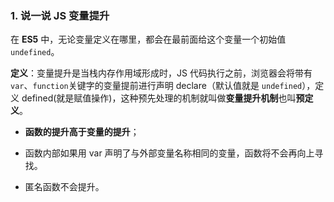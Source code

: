 ### 1. 说一说 JS 变量提升

在 **ES5** 中，无论变量定义在哪里，都会在最前面给这个变量一个初始值 `undefined`。

**定义**：变量提升是当栈内存作用域形成时，JS 代码执行之前，浏览器会将带有 `var`、`function`关键字的变量提前进行声明 declare（默认值就是 `undefined`），定义 defined(就是赋值操作)，这种预先处理的机制就叫做**变量提升机制**也叫**预定义**。

- **函数的提升高于变量的提升**；

- 函数内部如果用 var 声明了与外部变量名称相同的变量，函数将不会再向上寻找。
- 匿名函数不会提升。

